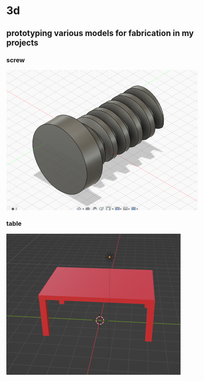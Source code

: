 # 3d

## prototyping various models for fabrication in my projects

### screw
![screw](./images/screw.png)


### table

![table](./images/table.png)
